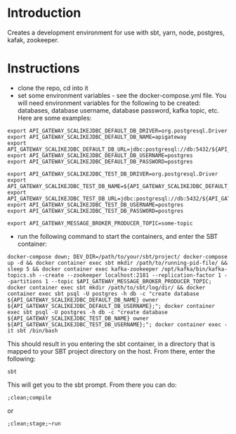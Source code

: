 # Introduction

Creates a development environment for use with sbt, yarn, node, postgres, kafak, zookeeper.

# Instructions

- clone the repo, cd into it
- set some environment variables - see the docker-compose.yml file. You will need environment variables for the following to be created: databases, database username, database password, kafka topic, etc. Here are some examples:

```
export API_GATEWAY_SCALIKEJDBC_DEFAULT_DB_DRIVER=org.postgresql.Driver
export API_GATEWAY_SCALIKEJDBC_DEFAULT_DB_NAME=apigateway
export API_GATEWAY_SCALIKEJDBC_DEFAULT_DB_URL=jdbc:postgresql://db:5432/${API_GATEWAY_SCALIKEJDBC_DEFAULT_DB_NAME}
export API_GATEWAY_SCALIKEJDBC_DEFAULT_DB_USERNAME=postgres
export API_GATEWAY_SCALIKEJDBC_DEFAULT_DB_PASSWORD=postgres

export API_GATEWAY_SCALIKEJDBC_TEST_DB_DRIVER=org.postgresql.Driver
export API_GATEWAY_SCALIKEJDBC_TEST_DB_NAME=${API_GATEWAY_SCALIKEJDBC_DEFAULT_DB_NAME}test
export API_GATEWAY_SCALIKEJDBC_TEST_DB_URL=jdbc:postgresql://db:5432/${API_GATEWAY_SCALIKEJDBC_TEST_DB_NAME}
export API_GATEWAY_SCALIKEJDBC_TEST_DB_USERNAME=postgres
export API_GATEWAY_SCALIKEJDBC_TEST_DB_PASSWORD=postgres

export API_GATEWAY_MESSAGE_BROKER_PRODUCER_TOPIC=some-topic
```

- run the following command to start the containers, and enter the SBT container:

```
docker-compose down; DEV_DIR=/path/to/your/sbt/project/ docker-compose up -d && docker container exec sbt mkdir /path/to/running-pid-file/ && sleep 5 && docker container exec kafka-zookeeper /opt/kafka/bin/kafka-topics.sh --create --zookeeper localhost:2181 --replication-factor 1 --partitions 1 --topic $API_GATEWAY_MESSAGE_BROKER_PRODUCER_TOPIC; docker container exec sbt mkdir /path/to/sbt/log/dir/ && docker container exec sbt psql -U postgres -h db -c "create database ${API_GATEWAY_SCALIKEJDBC_DEFAULT_DB_NAME} owner ${API_GATEWAY_SCALIKEJDBC_DEFAULT_DB_USERNAME};"; docker container exec sbt psql -U postgres -h db -c "create database ${API_GATEWAY_SCALIKEJDBC_TEST_DB_NAME} owner ${API_GATEWAY_SCALIKEJDBC_TEST_DB_USERNAME};"; docker container exec -it sbt /bin/bash
```

This should result in you entering the sbt container, in a directory that is mapped to your SBT project directory on the host. From there, enter the following:
```
sbt
```
This will get you to the sbt prompt. From there you can do:
```
;clean;compile
```

or 

```
;clean;stage;~run
```




